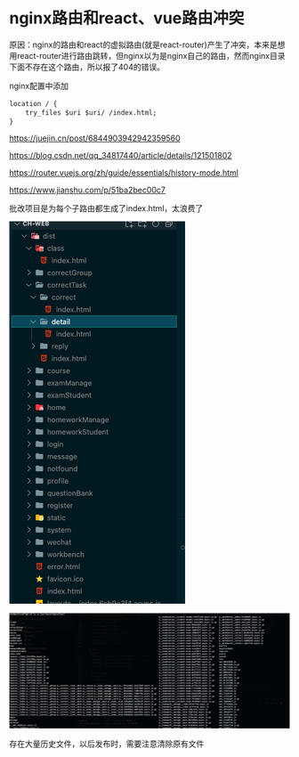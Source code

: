 #  nginx路由和react、vue路由冲突

原因：nginx的路由和react的虚拟路由(就是react-router)产生了冲突，本来是想用react-router进行路由跳转，但nginx以为是nginx自己的路由，然而nginx目录下面不存在这个路由，所以报了404的错误。

nginx配置中添加

```nginx
location / {
	try_files $uri $uri/ /index.html;
}
```

https://juejin.cn/post/6844903942942359560

https://blog.csdn.net/qq_34817440/article/details/121501802

https://router.vuejs.org/zh/guide/essentials/history-mode.html

https://www.jianshu.com/p/51ba2bec00c7

批改项目是为每个子路由都生成了index.html，太浪费了

![image-20230201215150488](./assets/image-20230201215150488.png)



![image-20230201215737199](./assets/image-20230201215737199.png)

存在大量历史文件，以后发布时，需要注意清除原有文件

